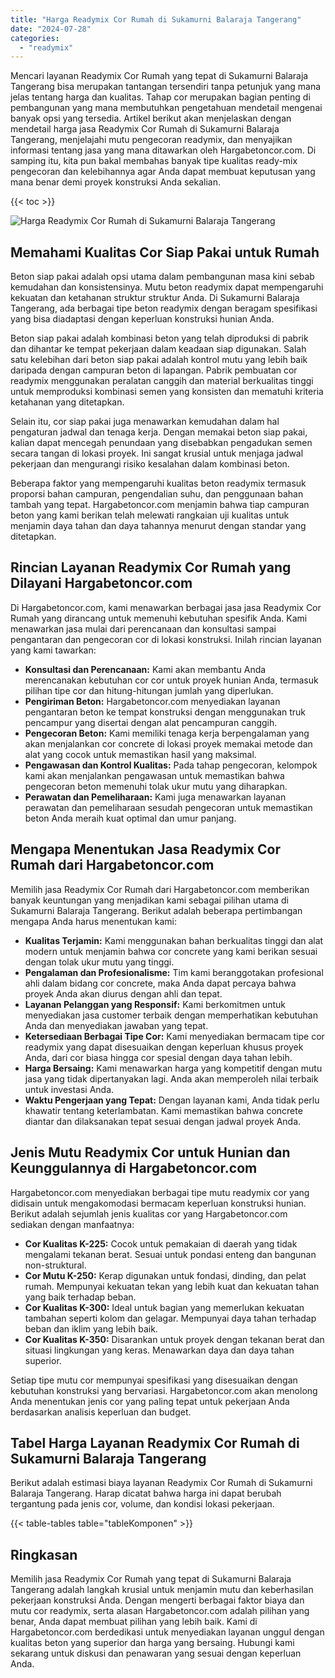 ```yaml
---
title: "Harga Readymix Cor Rumah di Sukamurni Balaraja Tangerang"
date: "2024-07-28"
categories: 
  - "readymix"
---
```



Mencari layanan Readymix Cor Rumah yang tepat di Sukamurni Balaraja Tangerang bisa merupakan tantangan tersendiri tanpa petunjuk yang mana jelas tentang harga dan kualitas. Tahap cor merupakan bagian penting di pembangunan yang mana membutuhkan pengetahuan mendetail mengenai banyak opsi yang tersedia. Artikel berikut akan menjelaskan dengan mendetail harga jasa Readymix Cor Rumah di Sukamurni Balaraja Tangerang, menjelajahi mutu pengecoran readymix, dan menyajikan informasi tentang jasa yang mana ditawarkan oleh Hargabetoncor.com. Di samping itu, kita pun bakal membahas banyak tipe kualitas ready-mix pengecoran dan kelebihannya agar Anda dapat membuat keputusan yang mana benar demi proyek konstruksi Anda sekalian.

{{< toc >}}

![Harga Readymix Cor Rumah di Sukamurni Balaraja Tangerang](https://hargareadymixid.github.io/hbc/readymix-hbc%20(40).png)

## Memahami Kualitas Cor Siap Pakai untuk Rumah

Beton siap pakai adalah opsi utama dalam pembangunan masa kini sebab kemudahan dan konsistensinya. Mutu beton readymix dapat mempengaruhi kekuatan dan ketahanan struktur struktur Anda. Di Sukamurni Balaraja Tangerang, ada berbagai tipe beton readymix dengan beragam spesifikasi yang bisa diadaptasi dengan keperluan konstruksi hunian Anda.

Beton siap pakai adalah kombinasi beton yang telah diproduksi di pabrik dan dihantar ke tempat pekerjaan dalam keadaan siap digunakan. Salah satu kelebihan dari beton siap pakai adalah kontrol mutu yang lebih baik daripada dengan campuran beton di lapangan. Pabrik pembuatan cor readymix menggunakan peralatan canggih dan material berkualitas tinggi untuk memproduksi kombinasi semen yang konsisten dan mematuhi kriteria ketahanan yang ditetapkan.

Selain itu, cor siap pakai juga menawarkan kemudahan dalam hal pengaturan jadwal dan tenaga kerja. Dengan memakai beton siap pakai, kalian dapat mencegah penundaan yang disebabkan pengadukan semen secara tangan di lokasi proyek. Ini sangat krusial untuk menjaga jadwal pekerjaan dan mengurangi risiko kesalahan dalam kombinasi beton.

Beberapa faktor yang mempengaruhi kualitas beton readymix termasuk proporsi bahan campuran, pengendalian suhu, dan penggunaan bahan tambah yang tepat. Hargabetoncor.com menjamin bahwa tiap campuran beton yang kami berikan telah melewati rangkaian uji kualitas untuk menjamin daya tahan dan daya tahannya menurut dengan standar yang ditetapkan.

## Rincian Layanan Readymix Cor Rumah yang Dilayani Hargabetoncor.com

Di Hargabetoncor.com, kami menawarkan berbagai jasa jasa Readymix Cor Rumah yang dirancang untuk memenuhi kebutuhan spesifik Anda. Kami menawarkan jasa mulai dari perencanaan dan konsultasi sampai pengantaran dan pengecoran cor di lokasi konstruksi. Inilah rincian layanan yang kami tawarkan:

- **Konsultasi dan Perencanaan:** Kami akan membantu Anda merencanakan kebutuhan cor cor untuk proyek hunian Anda, termasuk pilihan tipe cor dan hitung-hitungan jumlah yang diperlukan.
- **Pengiriman Beton:** Hargabetoncor.com menyediakan layanan pengantaran beton ke tempat konstruksi dengan menggunakan truk pencampur yang disertai dengan alat pencampuran canggih.
- **Pengecoran Beton:** Kami memiliki tenaga kerja berpengalaman yang akan menjalankan cor concrete di lokasi proyek memakai metode dan alat yang cocok untuk memastikan hasil yang maksimal.
- **Pengawasan dan Kontrol Kualitas:** Pada tahap pengecoran, kelompok kami akan menjalankan pengawasan untuk memastikan bahwa pengecoran beton memenuhi tolak ukur mutu yang diharapkan.
- **Perawatan dan Pemeliharaan:** Kami juga menawarkan layanan perawatan dan pemeliharaan sesudah pengecoran untuk memastikan beton Anda meraih kuat optimal dan umur panjang.

## Mengapa Menentukan Jasa Readymix Cor Rumah dari Hargabetoncor.com

Memilih jasa Readymix Cor Rumah dari Hargabetoncor.com memberikan banyak keuntungan yang menjadikan kami sebagai pilihan utama di Sukamurni Balaraja Tangerang. Berikut adalah beberapa pertimbangan mengapa Anda harus menentukan kami:

- **Kualitas Terjamin:** Kami menggunakan bahan berkualitas tinggi dan alat modern untuk menjamin bahwa cor concrete yang kami berikan sesuai dengan tolak ukur mutu yang tinggi.
- **Pengalaman dan Profesionalisme:** Tim kami beranggotakan profesional ahli dalam bidang cor concrete, maka Anda dapat percaya bahwa proyek Anda akan diurus dengan ahli dan tepat.
- **Layanan Pelanggan yang Responsif:** Kami berkomitmen untuk menyediakan jasa customer terbaik dengan memperhatikan kebutuhan Anda dan menyediakan jawaban yang tepat.
- **Ketersediaan Berbagai Tipe Cor:** Kami menyediakan bermacam tipe cor readymix yang dapat disesuaikan dengan keperluan khusus proyek Anda, dari cor biasa hingga cor spesial dengan daya tahan lebih.
- **Harga Bersaing:** Kami menawarkan harga yang kompetitif dengan mutu jasa yang tidak dipertanyakan lagi. Anda akan memperoleh nilai terbaik untuk investasi Anda.
- **Waktu Pengerjaan yang Tepat:** Dengan layanan kami, Anda tidak perlu khawatir tentang keterlambatan. Kami memastikan bahwa concrete diantar dan dilaksanakan tepat sesuai dengan jadwal proyek Anda.

## Jenis Mutu Readymix Cor untuk Hunian dan Keunggulannya di Hargabetoncor.com

Hargabetoncor.com menyediakan berbagai tipe mutu readymix cor yang didisain untuk mengakomodasi bermacam keperluan konstruksi hunian. Berikut adalah sejumlah jenis kualitas cor yang Hargabetoncor.com sediakan dengan manfaatnya:

- **Cor Kualitas K-225:** Cocok untuk pemakaian di daerah yang tidak mengalami tekanan berat. Sesuai untuk pondasi enteng dan bangunan non-struktural.
- **Cor Mutu K-250:** Kerap digunakan untuk fondasi, dinding, dan pelat rumah. Mempunyai kekuatan tekan yang lebih kuat dan kekuatan tahan yang baik terhadap beban.
- **Cor Kualitas K-300:** Ideal untuk bagian yang memerlukan kekuatan tambahan seperti kolom dan gelagar. Mempunyai daya tahan terhadap beban dan iklim yang lebih baik.
- **Cor Kualitas K-350:** Disarankan untuk proyek dengan tekanan berat dan situasi lingkungan yang keras. Menawarkan daya dan daya tahan superior.

Setiap tipe mutu cor mempunyai spesifikasi yang disesuaikan dengan kebutuhan konstruksi yang bervariasi. Hargabetoncor.com akan menolong Anda menentukan jenis cor yang paling tepat untuk pekerjaan Anda berdasarkan analisis keperluan dan budget.

## Tabel Harga Layanan Readymix Cor Rumah di Sukamurni Balaraja Tangerang

Berikut adalah estimasi biaya layanan Readymix Cor Rumah di Sukamurni Balaraja Tangerang. Harap dicatat bahwa harga ini dapat berubah tergantung pada jenis cor, volume, dan kondisi lokasi pekerjaan.

{{< table-tables table="tableKomponen" >}}

## Ringkasan

Memilih jasa Readymix Cor Rumah yang tepat di Sukamurni Balaraja Tangerang adalah langkah krusial untuk menjamin mutu dan keberhasilan pekerjaan konstruksi Anda. Dengan mengerti berbagai faktor biaya dan mutu cor readymix, serta alasan Hargabetoncor.com adalah pilihan yang benar, Anda dapat membuat pilihan yang lebih baik. Kami di Hargabetoncor.com berdedikasi untuk menyediakan layanan unggul dengan kualitas beton yang superior dan harga yang bersaing. Hubungi kami sekarang untuk diskusi dan penawaran yang sesuai dengan keperluan Anda.
